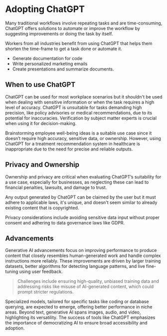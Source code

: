 # Adopting ChatGPT
Many traditional workflows involve repeating tasks and are time-consuming, ChatGPT offers solutions to automate or improve the workflow by suggesting improvements or doing the task by itself.

Workers from all industries benefit from using ChatGPT that helps them shorten the time-frame to get a task done or automate it.

- Generate documentation for code
- Write personalized marketing emails
- Create presentations and summarize documents.

## When to use ChatGPT
ChatGPT can be used for most workplace scenarios but it shouldn't be used when dealing with sensitive information or when the task requires a high level of accuracy. ChatGPT is unsuitable for tasks demanding high precision, like policy advisories or medical recommendations, due to its potential for inaccuracies. Verification by subject matter experts is crucial when using it for decision-making.

Brainstorming employee well-being ideas is a suitable use case since it doesn’t require high accuracy, sensitive data, or ownership. However, using ChatGPT for a treatment recommendation system in healthcare is inappropriate due to the need for precise and reliable outputs.

## Privacy and Ownership
Ownership and privacy are critical when evaluating ChatGPT’s suitability for a use case, especially for businesses, as neglecting these can lead to financial penalties, lawsuits, and damage to trust.

Any output generated by ChatGPT can be claimed by the user but it must adhere to applicable laws, it's unique, and doesn't seem similar to already existing content that is copyrighted.

Privacy considerations include avoiding sensitive data input without proper consent and adhering to data governance laws like GDPR.

## Advancements
Generative AI advancements focus on improving performance to produce content that closely resembles human-generated work and handle complex instructions more reliably.  These improvements are driven by larger training datasets, better algorithms for detecting language patterns, and live fine-tuning using user feedback. 

> Challenges include ensuring high-quality, unbiased training data and addressing risks like misuse of AI-generated content, which could prompt stricter regulations. 

Specialized models, tailored for specific tasks like coding or database querying, are expected to emerge, offering better performance in niche areas. Beyond text, generative AI spans images, audio, and video, highlighting its versatility. The success of tools like ChatGPT emphasizes the importance of democratizing AI to ensure broad accessibility and adoption.
